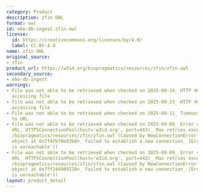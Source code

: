 ```yaml
---
category: Product
description: zfin OWL
format: owl
id: obo-db-ingest.zfin.owl
license:
  id: https://creativecommons.org/licenses/by/4.0/
  label: CC-BY-4.0
name: zfin OWL
original_source:
- zfin
product_url: https://w3id.org/biopragmatics/resources/zfin/zfin.owl
secondary_source:
- obo-db-ingest
warnings:
- File was not able to be retrieved when checked on 2025-09-24_ HTTP 404 error when
  accessing file
- File was not able to be retrieved when checked on 2025-09-23_ HTTP 404 error when
  accessing file
- File was not able to be retrieved when checked on 2025-09-11_ Timeout connecting
  to URL
- File was not able to be retrieved when checked on 2025-09-09_ Error connecting to
  URL_ HTTPSConnectionPool(host='w3id.org', port=443)_ Max retries exceeded with url_
  /biopragmatics/resources/zfin/zfin.owl (Caused by NewConnectionError('<urllib3.connection.HTTPSConnection
  object at 0x7f4fb79e83b0>_ Failed to establish a new connection_ [Errno 101] Network
  is unreachable'))
- File was not able to be retrieved when checked on 2025-09-09_ Error connecting to
  URL_ HTTPSConnectionPool(host='w3id.org', port=443)_ Max retries exceeded with url_
  /biopragmatics/resources/zfin/zfin.owl (Caused by NewConnectionError('<urllib3.connection.HTTPSConnection
  object at 0x7ff244989120>_ Failed to establish a new connection_ [Errno 101] Network
  is unreachable'))
layout: product_detail
---
```

